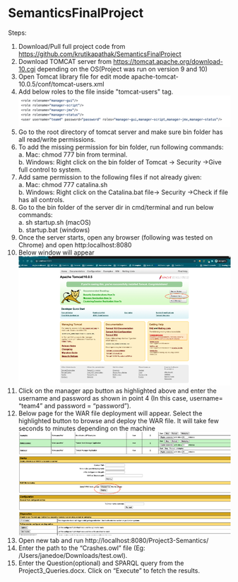 # SemanticsFinalProject

Steps:

1.	Download/Pull full project code from https://github.com/krutikapathak/SemanticsFinalProject
2.	Download TOMCAT server from  https://tomcat.apache.org/download-10.cgi depending on the OS(Project was run on version 9 and 10)
3.	Open Tomcat library file for edit mode apache-tomcat-10.0.5/conf/tomcat-users.xml
4.	Add below roles to the file inside "tomcat-users" tag.  
![alt text](https://github.com/krutikapathak/SemanticsFinalProject/blob/master/referenceimages/tomcat_users_setting.png?raw=true)  
5.	Go to the root directory of tomcat server and make sure bin folder has all read/write permissions.
6.	To add the missing permission for bin folder, run following commands:   
    a.	Mac:  chmod 777 bin from terminal.   
    b.	Windows: Right click on the bin folder of Tomcat -> Security ->Give full control to system.  
7.	Add same permission to the following files if not already given:    
    a.  Mac: chmod 777 catalina.sh      
    b.  Windows: Right click on the Catalina.bat file-> Security ->Check if file has all controls.     
8.	Go to the bin folder of the server dir in cmd/terminal and run below commands:     
    a.	sh startup.sh (macOS)       
    b.	startup.bat (windows)        
9.	Once the server starts, open any browser (following was tested on Chrome) and open http:localhost:8080
10.	Below window will appear 
![alt text](https://github.com/krutikapathak/SemanticsFinalProject/blob/master/referenceimages/tomcat_home.png?raw=true)
11.	Click on the manager app button as highlighted above and enter the username and password as shown in point 4 (In this case, username= “team4” and password = “password”).
12.	Below page for the WAR file deployment will appear. Select the highlighted button to browse and deploy the WAR file. It will take few seconds to minutes depending on the machine 
![alt text](https://github.com/krutikapathak/SemanticsFinalProject/blob/master/referenceimages/tomcat_upload_war.png?raw=true)
13.	Open new tab and run http://localhost:8080/Project3-Semantics/ 
14.	Enter the path to the “Crashes.owl” file (Eg: /Users/janedoe/Downloads/test.owl).
15.	Enter the Question(optional) and SPARQL query from the Project3_Queries.docx. Click on “Execute” to fetch the results. 

